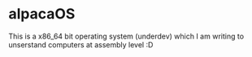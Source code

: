 # alpacaOS

This is a x86_64 bit operating system (underdev) which I am writing to unserstand computers at assembly level :D